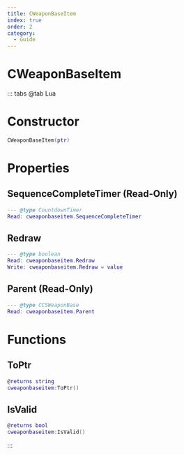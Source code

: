 ```yaml
---
title: CWeaponBaseItem
index: true
order: 2
category:
  - Guide
---
```


# CWeaponBaseItem

::: tabs
@tab Lua
# Constructor
```lua
CWeaponBaseItem(ptr)
```
# Properties
## SequenceCompleteTimer (Read-Only)
```lua
--- @type CountdownTimer
Read: cweaponbaseitem.SequenceCompleteTimer
```
## Redraw 
```lua
--- @type boolean
Read: cweaponbaseitem.Redraw
Write: cweaponbaseitem.Redraw = value
```
## Parent (Read-Only)
```lua
--- @type CCSWeaponBase
Read: cweaponbaseitem.Parent
```
# Functions
## ToPtr
```lua
@returns string
cweaponbaseitem:ToPtr()
```
## IsValid
```lua
@returns bool
cweaponbaseitem:IsValid()
```

:::